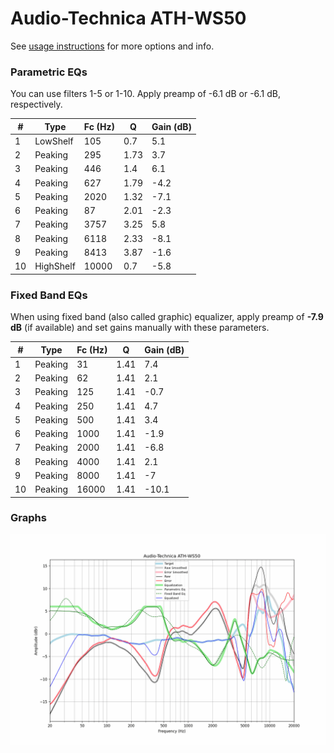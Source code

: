 # Audio-Technica ATH-WS50
See [usage instructions](https://github.com/jaakkopasanen/AutoEq#usage) for more options and info.

### Parametric EQs
You can use filters 1-5 or 1-10. Apply preamp of -6.1 dB or -6.1 dB, respectively.

|   # | Type      |   Fc (Hz) |    Q |   Gain (dB) |
|-----|-----------|-----------|------|-------------|
|   1 | LowShelf  |       105 | 0.7  |         5.1 |
|   2 | Peaking   |       295 | 1.73 |         3.7 |
|   3 | Peaking   |       446 | 1.4  |         6.1 |
|   4 | Peaking   |       627 | 1.79 |        -4.2 |
|   5 | Peaking   |      2020 | 1.32 |        -7.1 |
|   6 | Peaking   |        87 | 2.01 |        -2.3 |
|   7 | Peaking   |      3757 | 3.25 |         5.8 |
|   8 | Peaking   |      6118 | 2.33 |        -8.1 |
|   9 | Peaking   |      8413 | 3.87 |        -1.6 |
|  10 | HighShelf |     10000 | 0.7  |        -5.8 |

### Fixed Band EQs
When using fixed band (also called graphic) equalizer, apply preamp of **-7.9 dB** (if available) and set gains manually with these parameters.

|   # | Type    |   Fc (Hz) |    Q |   Gain (dB) |
|-----|---------|-----------|------|-------------|
|   1 | Peaking |        31 | 1.41 |         7.4 |
|   2 | Peaking |        62 | 1.41 |         2.1 |
|   3 | Peaking |       125 | 1.41 |        -0.7 |
|   4 | Peaking |       250 | 1.41 |         4.7 |
|   5 | Peaking |       500 | 1.41 |         3.4 |
|   6 | Peaking |      1000 | 1.41 |        -1.9 |
|   7 | Peaking |      2000 | 1.41 |        -6.8 |
|   8 | Peaking |      4000 | 1.41 |         2.1 |
|   9 | Peaking |      8000 | 1.41 |        -7   |
|  10 | Peaking |     16000 | 1.41 |       -10.1 |

### Graphs
![](./Audio-Technica%20ATH-WS50.png)
